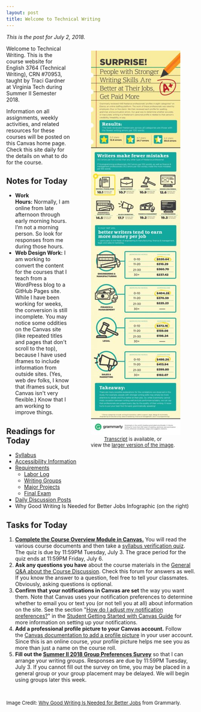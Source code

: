```yaml
---
layout: post
title: Welcome to Technical Writing
---
```


<p> <em>This is the post for July 2, 2018.</em></p>
<div style="float: right;">
<figure style="margin-bottom: 24px;"> <img src="/wp-content/uploads/surprise-final-2-238x1024.jpg" alt="Why Good Writing Is Needed for Better Jobs" style="width: 238px;height: 1024px; margin-left: 15px;" class="alignright" />
    <figcaption style="text-align: center;font-size: small;">
    <a href="/wp-content/uploads/-transcripts/strongWritingSkills.html">Transcript</a> is available, or<br /> view the <a href="https://www.grammarly.com/press-room/research/docs/surprise-final.jpg">larger version of the image</a>.</figcaption>
 </figure>
</div>
<p>Welcome to Technical Writing. This is the course website for English 3764 (Technical Writing), CRN #70953, taught by Traci Gardner at Virginia Tech during Summer II Semester 2018.</p>
<p>Information on all assignments, weekly activities, and related resources for these courses will be posted on this Canvas home page. Check this site daily for the details on what to do for the course.</p>
<h2>Notes for Today</h2>
<ul class="listDS">
   <li><strong>Work Hours:</strong> Normally, I am online from late afternoon through early morning hours. I&rsquo;m not a morning person. So look for responses from me during those hours.</li>
   <li><strong>Web Design Work:</strong> I am working to convert the content for the courses that I teach from a WordPress blog to a GitHub Pages site. While I have been working for weeks, the conversion is still incomplete. You may notice some oddities on the Canvas site (like repeated titles and pages that don't scroll to the top), because I have used iframes to include information from outside sites. (Yes, web dev folks, I know that iframes suck, but Canvas isn't very flexible.) Know that I am working to improve things.</li>
</ul>
<h2>Readings for Today</h2>
<ul>
  <li><a href="/syllabus/">Syllabus</a></li>
  <li><a href="/accessibility/">Accessibility Information</a></li>
  <li><a href="/requirements/">Requirements</a>
    <ul>
      <li><a href="/requirements/labor-log/">Labor Log</a></li>
      <li><a href="/requirements/writing-groups/">Writing Groups</a></li>
      <li><a href="/requirements/major-projects/">Major Projects</a></li>
      <li><a href="/requirements/final-exam/">Final Exam</a></li>
    </ul>
  </li>
  <li><a href="/daily-discussion-posts/">Daily Discussion Posts</a> </li>
  <li>Why Good Writing Is Needed for Better Jobs Infographic (on the right)</li>
</ul>
<h2>Tasks for Today</h2>
 <ol class="listDS">
   <li><a href="https://canvas.vt.edu/courses/70739/modules" target="_blank"><strong>Complete the Course Overview Module in Canvas.</strong></a> You will read the various course documents and then take a <a href="https://canvas.vt.edu/courses/70739/quizzes/110232" target="_blank">syllabus verification quiz</a>. The quiz is due by 11:59PM Tuesday, July 3. The grace period for the quiz ends at 11:59PM Friday, July 6.</li>
   <li><strong>Ask any questions you have</strong> about the course materials in the <a href="https://canvas.vt.edu/courses/70739/discussion_topics/362552">General Q&A about the Course Discussion</a>. Check this forum for answers as well. If you know the answer to a question, feel free to tell your classmates. Obviously, asking questions is optional.</li>
   <li><strong>Confirm that your notifications in Canvas are set</strong> the way you want them. Note that Canvas uses your notification preferences to determine whether to email you or text you (or not tell you at all) about information on the site. See the section &quot;<a href="https://vt4help.service-now.com/kb_view.do?sysparm_article=KB0010590#notification" target="_blank">How do I adjust my notification preferences?</a>&quot; in the <a title="Student Getting Started with Canvas Guide" href="https://vt4help.service-now.com/kb_view.do?sysparm_article=KB0010590" target="_blank">Student Getting Started with Canvas Guide</a> for more information on setting up your notifications. </li>
   <li><strong>Add a professional profile picture to your Canvas account.</strong> Follow the <a href="https://community.canvaslms.com/docs/DOC-2863" target="_blank">Canvas documentation to add a profile picture</a> in your user account. Since this is an online course, your profile picture helps me see you as more than just a name on the course roll.</li>
   <li><strong>Fill out the <a href="https://goo.gl/forms/16gNHgFHO4gzlbrA3" target="_blank">Summer II 2018 Group Preferences Survey</a></strong> so that I can arrange your writing groups. Responses are due by 11:59PM Tuesday, July 3. If you cannot fill out the survey on time, you may be placed in a general group or your group placement may be delayed. We will begin using groups later this week.</li>
 </ol>
 <p>&nbsp;</p>
 <p style="font-size: small;">Image Credit: <a href="https://www.grammarly.com/press-room/research/docs/surprise-final.jpg">Why Good Writing Is Needed for Better Jobs</a> from Grammarly.</p>
